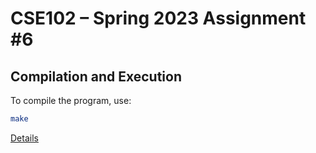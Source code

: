 # CSE102 – Spring 2023 Assignment #6

## Compilation and Execution
To compile the program, use:
```bash
make
```
[Details](here)